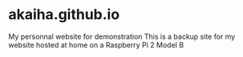 # akaiha.github.io
My personnal website for demonstration
This is a backup site for my website hosted at home on a Raspberry Pi 2 Model B
